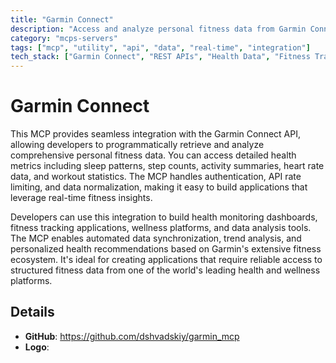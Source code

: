 ```yaml
---
title: "Garmin Connect"
description: "Access and analyze personal fitness data from Garmin Connect API, tracking health metrics like sleep, steps, and heart rate."
category: "mcps-servers"
tags: ["mcp", "utility", "api", "data", "real-time", "integration"]
tech_stack: ["Garmin Connect", "REST APIs", "Health Data", "Fitness Tracking", "Wearable Technology"]
---
```


# Garmin Connect

This MCP provides seamless integration with the Garmin Connect API, allowing developers to programmatically retrieve and analyze comprehensive personal fitness data. You can access detailed health metrics including sleep patterns, step counts, activity summaries, heart rate data, and workout statistics. The MCP handles authentication, API rate limiting, and data normalization, making it easy to build applications that leverage real-time fitness insights.

Developers can use this integration to build health monitoring dashboards, fitness tracking applications, wellness platforms, and data analysis tools. The MCP enables automated data synchronization, trend analysis, and personalized health recommendations based on Garmin's extensive fitness ecosystem. It's ideal for creating applications that require reliable access to structured fitness data from one of the world's leading health and wellness platforms.

## Details

- **GitHub**: https://github.com/dshvadskiy/garmin_mcp
- **Logo**: 
